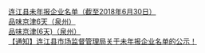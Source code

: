   
[连江县未年报企业名单（截至2018年6月30日）](http://www.dianyue.me/archives/377/bg6mg3gpu5jmzhaz/)  
[品味京津6天（泉州）](http://www.dianyue.me/archives/711/el8vx3cvbr8ydvu6/)  
[品味京津(6天)（泉州）](http://www.dianyue.me/archives/711/huptql1id04gf7m5/)  
[【通知】连江县市场监督管理局关于未年报企业名单的公示！](http://www.dianyue.me/archives/065/h3atd1oudd1y2jed/)